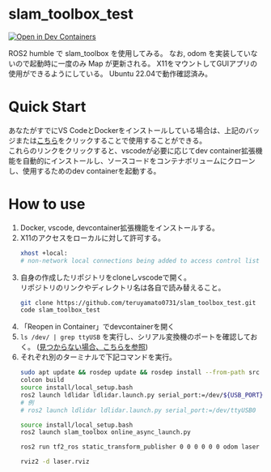 # slam_toolbox_test
[![Open in Dev Containers](https://img.shields.io/static/v1?label=Dev%20Containers&message=Open&color=blue&logo=visualstudiocode)](https://vscode.dev/redirect?url=vscode://ms-vscode-remote.remote-containers/cloneInVolume?url=https://github.com/teruyamato0731/slam_toolbox_test)

ROS2 humble で slam_toolbox を使用してみる。
なお, odom を実装していないので起動時に一度のみ Map が更新される。
X11をマウントしてGUIアプリの使用ができるようにしている。
Ubuntu 22.04で動作確認済み。

# Quick Start
あなたがすでにVS CodeとDockerをインストールしている場合は、上記のバッジまたは[こちら](https://vscode.dev/redirect?url=vscode://ms-vscode-remote.remote-containers/cloneInVolume?url=https://github.com/teruyamato0731/slam_toolbox_test)をクリックすることで使用することができる。<br>
これらのリンクをクリックすると、vscodeが必要に応じてdev container拡張機能を自動的にインストールし、ソースコードをコンテナボリュームにクローンし、使用するためのdev containerを起動する。

# How to use
1. Docker, vscode, devcontainer拡張機能をインストールする。
1. X11のアクセスをローカルに対して許可する。
    ```bash
    xhost +local:
    # non-network local connections being added to access control list
    ```
1. 自身の作成したリポジトリをcloneしvscodeで開く。<br>
    リポジトリのリンクやディレクトリ名は各自で読み替えること。
    ```bash
    git clone https://github.com/teruyamato0731/slam_toolbox_test.git
    code slam_toolbox_test
    ```
1. 「Reopen in Container」でdevcontainerを開く
1. `ls /dev/ | grep ttyUSB` を実行し、シリアル変換機のポートを確認しておく。
    ([見つからない場合、こちらを参照](https://github.com/teruyamato0731/ld06_test#trouble-shooting))
1. それぞれ別のターミナルで下記コマンドを実行。
    ```bash
    sudo apt update && rosdep update && rosdep install --from-path src --ignore-src -y
    colcon build
    source install/local_setup.bash
    ros2 launch ldlidar ldlidar.launch.py serial_port:=/dev/${USB_PORT}
    # 例
    # ros2 launch ldlidar ldlidar.launch.py serial_port:=/dev/ttyUSB0
    ```
    ```bash
    source install/local_setup.bash
    ros2 launch slam_toolbox online_async_launch.py
    ```
    ```bash
    ros2 run tf2_ros static_transform_publisher 0 0 0 0 0 0 odom laser
    ```
    ```bash
    rviz2 -d laser.rviz
    ```
